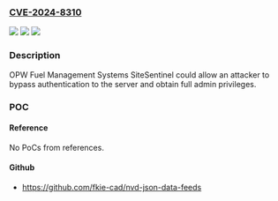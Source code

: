 ### [CVE-2024-8310](https://cve.mitre.org/cgi-bin/cvename.cgi?name=CVE-2024-8310)
![](https://img.shields.io/static/v1?label=Product&message=SiteSentinel&color=blue)
![](https://img.shields.io/static/v1?label=Version&message=0%3C%2017Q2.1%20&color=brighgreen)
![](https://img.shields.io/static/v1?label=Vulnerability&message=CWE-306%20Missing%20Authentication%20for%20Critical%20Function&color=brighgreen)

### Description

OPW Fuel Management Systems SiteSentinel could allow an attacker to bypass authentication to the server and obtain full admin privileges.

### POC

#### Reference
No PoCs from references.

#### Github
- https://github.com/fkie-cad/nvd-json-data-feeds

